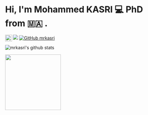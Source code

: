 

# Hi, I'm Mohammed KASRI :computer: PhD from :morocco: .


 
 <a href="https://twitter.com/kasrimed">
  <img align="left" alt="Mohammed KASRI | Twitter" width="22px" src="https://raw.githubusercontent.com/peterthehan/peterthehan/master/assets/twitter.svg" />
</a>

![](https://visitor-badge.glitch.me/badge?page_id=mrkasri.mrkasri) [![GitHub mrkasri](https://img.shields.io/github/followers/mrkasri?label=follow&style=social)](https://github.com/mrkasri)


<p align="left"> 
 
![mrkasri's github stats](https://github-readme-stats.vercel.app/api?username=mrkasri&show_icons=true&hide_border=true)
 
<img height="180em" src="https://github-readme-stats.vercel.app/api/top-langs/?username=mrkasri&layout=compact&langs_count=8&hide_border=true"/>
